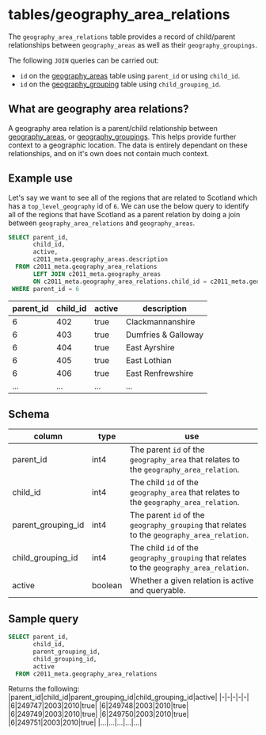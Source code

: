 # tables/geography_area_relations

The `geography_area_relations` table provides a record of child/parent relationships between `geography_areas` as well as their `geography_groupings`.

The following `JOIN` queries can be carried out:

- `id` on the [geography_areas](geography_areas.md) table using `parent_id` or using `child_id`.
- `id` on the [geography_grouping](geography_grouping.md) table using `child_grouping_id`.

## What are geography area relations?

A geography area relation is a parent/child relationship between [geography_areas](geography_areas.md), or [geography_groupings](geography_grouping.md). This helps provide further context to a geographic location. The data is entirely dependant on these relationships, and on it's own does not contain much context.

## Example use

Let's say we want to see all of the regions that are related to Scotland which has a `top_level_geography` id of `6`.
We can use the below query to identify all of the regions that have Scotland as a parent relation by doing a join between `geography_area_relations` and `geography_areas`.


```sql
SELECT parent_id, 
       child_id, 
       active, 
       c2011_meta.geography_areas.description  
  FROM c2011_meta.geography_area_relations
       LEFT JOIN c2011_meta.geography_areas
       ON c2011_meta.geography_area_relations.child_id = c2011_meta.geography_areas.id
 WHERE parent_id = 6
```

|parent_id|child_id|active|description|
|-|-|-|-|
|6|402|true|Clackmannanshire|
|6|403|true|Dumfries & Galloway|
|6|404|true|East Ayrshire|
|6|405|true|East Lothian|
|6|406|true|East Renfrewshire|
|...|...|...|...|


## Schema

|column|type|use|
|-|-|-|
|parent_id|int4|The parent `id` of the `geography_area` that relates to the `geography_area_relation`.|
|child_id|int4|The child `id` of the `geography_area` that relates to the `geography_area_relation`.|
|parent_grouping_id|int4|The parent `id` of the `geography_grouping` that relates to the `geography_area_relation`.|
|child_grouping_id|int4|The child `id` of the `geography_grouping` that relates to the `geography_area_relation`.|
|active|boolean|Whether a given relation is active and queryable.|

## Sample query

```sql
SELECT parent_id, 
       child_id, 
       parent_grouping_id, 
       child_grouping_id,
       active
  FROM c2011_meta.geography_area_relations
```

Returns the following:
|parent_id|child_id|parent_grouping_id|child_grouping_id|active|
|-|-|-|-|-|
|6|249747|2003|2010|true|
|6|249748|2003|2010|true|
|6|249749|2003|2010|true|
|6|249750|2003|2010|true|
|6|249751|2003|2010|true|
|...|...|...|...|...|

